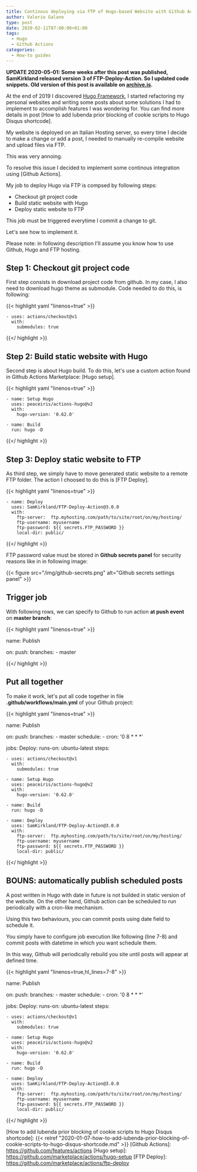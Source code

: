 ```yaml
---
title: Continous deploying via FTP of Hugo-based Website with Github Actions
author: Valerio Galano
type: post
date: 2020-02-11T07:00:00+01:00
tags: 
  - Hugo
  - Github Actions
categories:
  - How-to guides
---
```


**UPDATE 2020-05-01: Some weeks after this post was published, SamKirkland released version 3 of FTP-Deploy-Action. So I updated code snippets. Old version of this post is available on [archive.is](https://archive.is/wip/LuO59 "archived version of Continous deploying via FTP of Hugo-based Website with Github Actions").**

At the end of 2019 I discovered [Hugo Framework][1], I started refactoring my personal websites and writing some posts about some solutions I had to implement to accomplish features I was wondering for. You can find more details in post [How to add Iubenda prior blocking of cookie scripts to Hugo Disqus shortcode].

My website is deployed on an Italian Hosting server, so every time I decide to make a change or add a post, I needed to manually re-compile website and upload files via FTP.

This was very annoing.

To resolve this issue I decided to implement some continous integration using [Github Actions].

My job to deploy Hugo via FTP is compsed by following steps:
 * Checkout git project code
 * Build static website with Hugo
 * Deploy static website to FTP

This job must be triggered everytime I commit a change to git.

Let's see how to implement it.

Please note: in following description I'll assume you know how to use Github, Hugo and FTP hosting.

## Step 1: Checkout git project code

First step consists in download project code from github. In my case, I also need to download hugo theme as submodule. Code needed to do this, is following:

{{< highlight yaml "linenos=true" >}}


    - uses: actions/checkout@v1
      with:
        submodules: true


{{</ highlight >}}

## Step 2: Build static website with Hugo

Second step is about Hugo build. To do this, let's use a custom action found in Github Actions Marketplace: [Hugo setup].

{{< highlight yaml "linenos=true" >}}

    - name: Setup Hugo
      uses: peaceiris/actions-hugo@v2
      with:
        hugo-version: '0.62.0'

    - name: Build
      run: hugo -D

{{</ highlight >}}

## Step 3: Deploy static website to FTP

As third step, we simply have to move generated static website to a remote FTP folder. The action I choosed to do this is [FTP Deploy].

{{< highlight yaml "linenos=true" >}}

    - name: Deploy
      uses: SamKirkland/FTP-Deploy-Action@3.0.0
      with:
        ftp-server:  ftp.myhosting.com/path/to/site/root/on/my/hosting/
        ftp-username: myusername
        ftp-password: ${{ secrets.FTP_PASSWORD }}
        local-dir: public/

{{</ highlight >}}

FTP password value must be stored in **Github secrets panel** for security reasons like in in following image:

{{< figure src="/img/github-secrets.png" alt="Github secrets settings panel" >}}

## Trigger job

With following rows, we can specify to Github to run action **at push event** on **master branch**:

{{< highlight yaml "linenos=true" >}}

name: Publish

on:
  push:
    branches:
    - master

{{</ highlight >}}

## Put all together

To make it work, let's put all code together in file **.github/workflows/main.yml** of your Github project:

{{< highlight yaml "linenos=true" >}}

name: Publish

on:
  push:
    branches:
    - master
  schedule:
    - cron:  '0 8 * * *'

jobs:
  Deploy:
    runs-on: ubuntu-latest
    steps:

    - uses: actions/checkout@v1
      with:
        submodules: true

    - name: Setup Hugo
      uses: peaceiris/actions-hugo@v2
      with:
        hugo-version: '0.62.0'

    - name: Build
      run: hugo -D

    - name: Deploy
      uses: SamKirkland/FTP-Deploy-Action@3.0.0
      with:
        ftp-server:  ftp.myhosting.com/path/to/site/root/on/my/hosting/
        ftp-username: myusername
        ftp-password: ${{ secrets.FTP_PASSWORD }}
        local-dir: public/

{{</ highlight >}}

## BOUNS: automatically publish scheduled posts

A post written in Hugo with date in future is not builded in static version of the website. On the other hand, Github action can be scheduled to run periodically with a cron-like mechanism.

Using this two behaviours, you can commit posts using date field to schedule it.

You simply have to configure job execution like following (line 7-8) and commit posts with datetime in which you want schedule them.

In this way, Github will periodically rebuild you site until posts will appear at defined time.

{{< highlight yaml "linenos=true,hl_lines=7-8" >}}

name: Publish

on:
  push:
    branches:
    - master
  schedule:
    - cron:  '0 8 * * *'

jobs:
  Deploy:
    runs-on: ubuntu-latest
    steps:

    - uses: actions/checkout@v1
      with:
        submodules: true

    - name: Setup Hugo
      uses: peaceiris/actions-hugo@v2
      with:
        hugo-version: '0.62.0'

    - name: Build
      run: hugo -D

    - name: Deploy
      uses: SamKirkland/FTP-Deploy-Action@3.0.0
      with:
        ftp-server:  ftp.myhosting.com/path/to/site/root/on/my/hosting/
        ftp-username: myusername
        ftp-password: ${{ secrets.FTP_PASSWORD }}
        local-dir: public/

{{</ highlight >}}

[1]: https://gohugo.io/
[2]: https://gohugo.io/getting-started/quick-start/
[3]: https://github.com/
[How to add Iubenda prior blocking of cookie scripts to Hugo Disqus shortcode]: {{< relref "2020-01-07-how-to-add-iubenda-prior-blocking-of-cookie-scripts-to-hugo-disqus-shortcode.md" >}}
[Github Actions]: https://github.com/features/actions
[Hugo setup]: https://github.com/marketplace/actions/hugo-setup
[FTP Deploy]: https://github.com/marketplace/actions/ftp-deploy